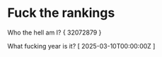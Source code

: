 # Fuck the rankings

Who the hell am I?
{ 32072879 }

What fucking year is it?
[ 2025-03-10T00:00:00Z ]
